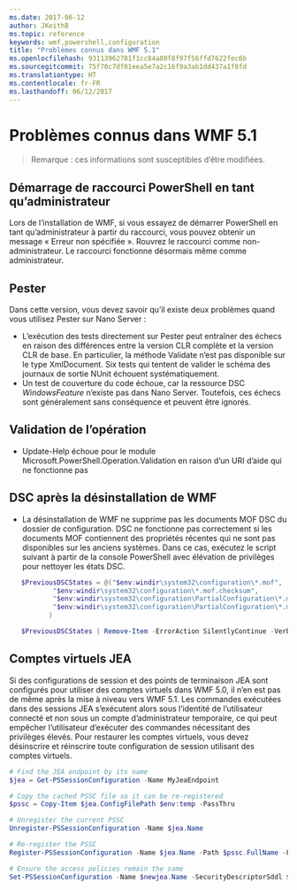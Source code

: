 ```yaml
---
ms.date: 2017-06-12
author: JKeithB
ms.topic: reference
keywords: wmf,powershell,configuration
title: "Problèmes connus dans WMF 5.1"
ms.openlocfilehash: 93113962781f1cc84a80f8f97f56ffd7622fec6b
ms.sourcegitcommit: 75f70c7df01eea5e7a2c16f9a3ab1dd437a1f8fd
ms.translationtype: HT
ms.contentlocale: fr-FR
ms.lasthandoff: 06/12/2017
---
```

<a id="known-issues-in-wmf-51" class="xliff"></a>
# Problèmes connus dans WMF 5.1 #

> Remarque : ces informations sont susceptibles d’être modifiées.

<a id="starting-powershell-shortcut-as-administrator" class="xliff"></a>
## Démarrage de raccourci PowerShell en tant qu’administrateur
Lors de l’installation de WMF, si vous essayez de démarrer PowerShell en tant qu’administrateur à partir du raccourci, vous pouvez obtenir un message « Erreur non spécifiée ».
Rouvrez le raccourci comme non-administrateur. Le raccourci fonctionne désormais même comme administrateur.

<a id="pester" class="xliff"></a>
## Pester
Dans cette version, vous devez savoir qu’il existe deux problèmes quand vous utilisez Pester sur Nano Server :

* L’exécution des tests directement sur Pester peut entraîner des échecs en raison des différences entre la version CLR complète et la version CLR de base. En particulier, la méthode Validate n’est pas disponible sur le type XmlDocument. Six tests qui tentent de valider le schéma des journaux de sortie NUnit échouent systématiquement. 
* Un test de couverture du code échoue, car la ressource DSC *WindowsFeature* n’existe pas dans Nano Server. Toutefois, ces échecs sont généralement sans conséquence et peuvent être ignorés.

<a id="operation-validation" class="xliff"></a>
## Validation de l’opération 

* Update-Help échoue pour le module Microsoft.PowerShell.Operation.Validation en raison d’un URI d’aide qui ne fonctionne pas

<a id="dsc-after-uninstall-wmf" class="xliff"></a>
## DSC après la désinstallation de WMF 
* La désinstallation de WMF ne supprime pas les documents MOF DSC du dossier de configuration. DSC ne fonctionne pas correctement si les documents MOF contiennent des propriétés récentes qui ne sont pas disponibles sur les anciens systèmes. Dans ce cas, exécutez le script suivant à partir de la console PowerShell avec élévation de privilèges pour nettoyer les états DSC.
 ```PowerShell
    $PreviousDSCStates = @("$env:windir\system32\configuration\*.mof",
            "$env:windir\system32\configuration\*.mof.checksum",
            "$env:windir\system32\configuration\PartialConfiguration\*.mof",
            "$env:windir\system32\configuration\PartialConfiguration\*.mof.checksum"
           )

    $PreviousDSCStates | Remove-Item -ErrorAction SilentlyContinue -Verbose
 ```  

<a id="jea-virtual-accounts" class="xliff"></a>
## Comptes virtuels JEA
Si des configurations de session et des points de terminaison JEA sont configurés pour utiliser des comptes virtuels dans WMF 5.0, il n’en est pas de même après la mise à niveau vers WMF 5.1.
Les commandes exécutées dans des sessions JEA s’exécutent alors sous l’identité de l’utilisateur connecté et non sous un compte d’administrateur temporaire, ce qui peut empêcher l’utilisateur d’exécuter des commandes nécessitant des privilèges élevés.
Pour restaurer les comptes virtuels, vous devez désinscrire et réinscrire toute configuration de session utilisant des comptes virtuels.

```powershell
# Find the JEA endpoint by its name
$jea = Get-PSSessionConfiguration -Name MyJeaEndpoint

# Copy the cached PSSC file so it can be re-registered
$pssc = Copy-Item $jea.ConfigFilePath $env:temp -PassThru

# Unregister the current PSSC
Unregister-PSSessionConfiguration -Name $jea.Name

# Re-register the PSSC
Register-PSSessionConfiguration -Name $jea.Name -Path $pssc.FullName -Force

# Ensure the access policies remain the same
Set-PSSessionConfiguration -Name $newjea.Name -SecurityDescriptorSddl $jea.SecurityDescriptorSddl
```

